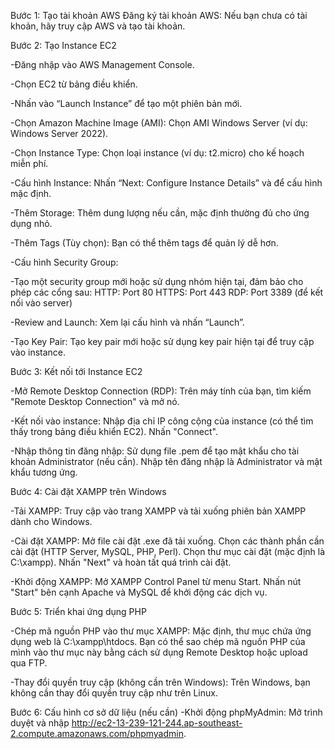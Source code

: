 Bước 1: Tạo tài khoản AWS
  Đăng ký tài khoản AWS: Nếu bạn chưa có tài khoản, hãy truy cập AWS và tạo tài khoản.

Bước 2: Tạo Instance EC2
  
  -Đăng nhập vào AWS Management Console.
  
  -Chọn EC2 từ bảng điều khiển.
  
  -Nhấn vào “Launch Instance” để tạo một phiên bản mới.
  
  -Chọn Amazon Machine Image (AMI):
    Chọn AMI Windows Server (ví dụ: Windows Server 2022).
  
  -Chọn Instance Type:
    Chọn loại instance (ví dụ: t2.micro) cho kế hoạch miễn phí.
  
  -Cấu hình Instance:
    Nhấn “Next: Configure Instance Details” và để cấu hình mặc định.
  
  -Thêm Storage:
    Thêm dung lượng nếu cần, mặc định thường đủ cho ứng dụng nhỏ.
  
  -Thêm Tags (Tùy chọn):
    Bạn có thể thêm tags để quản lý dễ hơn.
  
  -Cấu hình Security Group:
  
  -Tạo một security group mới hoặc sử dụng nhóm hiện tại, đảm bảo cho phép các cổng sau:
    HTTP: Port 80
    HTTPS: Port 443 
    RDP: Port 3389 (để kết nối vào server)
  
  -Review and Launch:
    Xem lại cấu hình và nhấn “Launch”.
  
  -Tạo Key Pair:
    Tạo key pair mới hoặc sử dụng key pair hiện tại để truy cập vào instance.

Bước 3: Kết nối tới Instance EC2
  
  -Mở Remote Desktop Connection (RDP):
    Trên máy tính của bạn, tìm kiếm "Remote Desktop Connection" và mở nó.
  
  -Kết nối vào instance:
    Nhập địa chỉ IP công cộng của instance (có thể tìm thấy trong bảng điều khiển EC2).
    Nhấn "Connect".
  
  -Nhập thông tin đăng nhập:
    Sử dụng file .pem để tạo mật khẩu cho tài khoản Administrator (nếu cần).
    Nhập tên đăng nhập là Administrator và mật khẩu tương ứng.

Bước 4: Cài đặt XAMPP trên Windows
  
  -Tải XAMPP:
  Truy cập vào trang XAMPP và tải xuống phiên bản XAMPP dành cho Windows.
  
  -Cài đặt XAMPP:
    Mở file cài đặt .exe đã tải xuống.
    Chọn các thành phần cần cài đặt (HTTP Server, MySQL, PHP, Perl).
    Chọn thư mục cài đặt (mặc định là C:\xampp).
    Nhấn "Next" và hoàn tất quá trình cài đặt.
  
  -Khởi động XAMPP:
    Mở XAMPP Control Panel từ menu Start.
    Nhấn nút "Start" bên cạnh Apache và MySQL để khởi động các dịch vụ.

Bước 5: Triển khai ứng dụng PHP

-Chép mã nguồn PHP vào thư mục XAMPP:
  Mặc định, thư mục chứa ứng dụng web là C:\xampp\htdocs\.
  Bạn có thể sao chép mã nguồn PHP của mình vào thư mục này bằng cách sử dụng Remote Desktop hoặc upload qua FTP.

-Thay đổi quyền truy cập (không cần trên Windows):
  Trên Windows, bạn không cần thay đổi quyền truy cập như trên Linux.

Bước 6: Cấu hình cơ sở dữ liệu (nếu cần)
-Khởi động phpMyAdmin:
Mở trình duyệt và nhập http://ec2-13-239-121-244.ap-southeast-2.compute.amazonaws.com/phpmyadmin.
